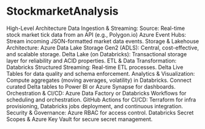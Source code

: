 # StockmarketAnalysis

High-Level Architecture
Data Ingestion & Streaming:
Source: Real-time stock market tick data from an API (e.g., Polygon.io)
Azure Event Hubs: Stream incoming JSON-formatted market data events.
Storage & Lakehouse Architecture:
Azure Data Lake Storage Gen2 (ADLS): Central, cost-effective, and scalable storage.
Delta Lake (on Databricks): Transactional storage layer for reliability and ACID properties.
ETL & Data Transformation:
Databricks Structured Streaming: Real-time ETL processes.
Delta Live Tables for data quality and schema enforcement.
Analytics & Visualization:
Compute aggregates (moving averages, volatility) in Databricks.
Connect curated Delta tables to Power BI or Azure Synapse for dashboards.
Orchestration & CI/CD:
Azure Data Factory or Databricks Workflows for scheduling and orchestration.
GitHub Actions for CI/CD: Terraform for infra provisioning, Databricks jobs deployment, and continuous integration.
Security & Governance:
Azure RBAC for access control.
Databricks Secret Scopes & Azure Key Vault for secure secret management.
